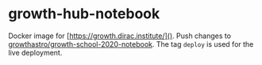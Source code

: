 # growth-hub-notebook

Docker image for [https://growth.dirac.institute/](). Push changes to [growthastro/growth-school-2020-notebook](https://hub.docker.com/repository/docker/growthastro/growth-school-2020-notebook). The tag `deploy` is used for the live deployment.
